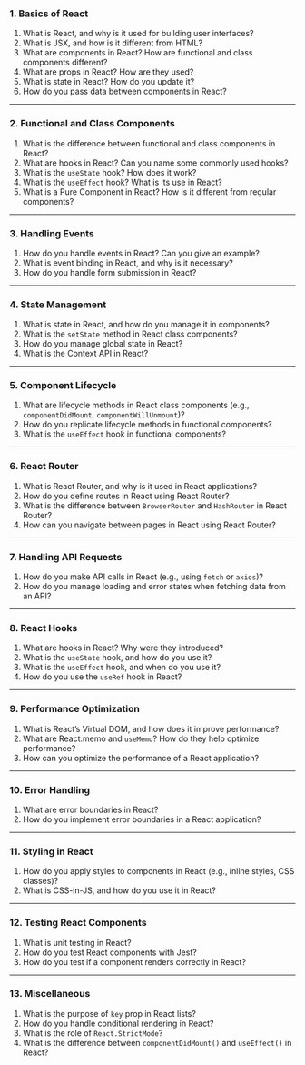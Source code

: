 ### **1. Basics of React**

1. What is React, and why is it used for building user interfaces?
2. What is JSX, and how is it different from HTML?
3. What are components in React? How are functional and class components different?
4. What are props in React? How are they used?
5. What is state in React? How do you update it?
6. How do you pass data between components in React?

---

### **2. Functional and Class Components**

1. What is the difference between functional and class components in React?
2. What are hooks in React? Can you name some commonly used hooks?
3. What is the `useState` hook? How does it work?
4. What is the `useEffect` hook? What is its use in React?
5. What is a Pure Component in React? How is it different from regular components?

---

### **3. Handling Events**

1. How do you handle events in React? Can you give an example?
2. What is event binding in React, and why is it necessary?
3. How do you handle form submission in React?

---

### **4. State Management**

1. What is state in React, and how do you manage it in components?
2. What is the `setState` method in React class components?
3. How do you manage global state in React?
4. What is the Context API in React?

---

### **5. Component Lifecycle**

1. What are lifecycle methods in React class components (e.g., `componentDidMount`, `componentWillUnmount`)?
2. How do you replicate lifecycle methods in functional components?
3. What is the `useEffect` hook in functional components?

---

### **6. React Router**

1. What is React Router, and why is it used in React applications?
2. How do you define routes in React using React Router?
3. What is the difference between `BrowserRouter` and `HashRouter` in React Router?
4. How can you navigate between pages in React using React Router?

---

### **7. Handling API Requests**

1. How do you make API calls in React (e.g., using `fetch` or `axios`)?
2. How do you manage loading and error states when fetching data from an API?

---

### **8. React Hooks**

1. What are hooks in React? Why were they introduced?
2. What is the `useState` hook, and how do you use it?
3. What is the `useEffect` hook, and when do you use it?
4. How do you use the `useRef` hook in React?

---

### **9. Performance Optimization**

1. What is React’s Virtual DOM, and how does it improve performance?
2. What are React.memo and `useMemo`? How do they help optimize performance?
3. How can you optimize the performance of a React application?

---

### **10. Error Handling**

1. What are error boundaries in React?
2. How do you implement error boundaries in a React application?

---

### **11. Styling in React**

1. How do you apply styles to components in React (e.g., inline styles, CSS classes)?
2. What is CSS-in-JS, and how do you use it in React?

---

### **12. Testing React Components**

1. What is unit testing in React?
2. How do you test React components with Jest?
3. How do you test if a component renders correctly in React?

---

### **13. Miscellaneous**

1. What is the purpose of `key` prop in React lists?
2. How do you handle conditional rendering in React?
3. What is the role of `React.StrictMode`?
4. What is the difference between `componentDidMount()` and `useEffect()` in React?
